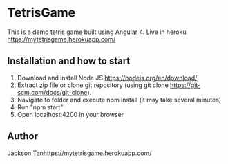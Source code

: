 # TetrisGame
This is a demo tetris game built using Angular 4.
Live in heroku https://mytetrisgame.herokuapp.com/

## Installation and how to start
1. Download and install Node JS https://nodejs.org/en/download/
2. Extract zip file or clone git repository (using git clone https://git-scm.com/docs/git-clone).
3. Navigate to folder and execute npm install (it may take several minutes)
4. Run "npm start"
5. Open localhost:4200 in your browser

## Author
Jackson Tanhttps://mytetrisgame.herokuapp.com/
